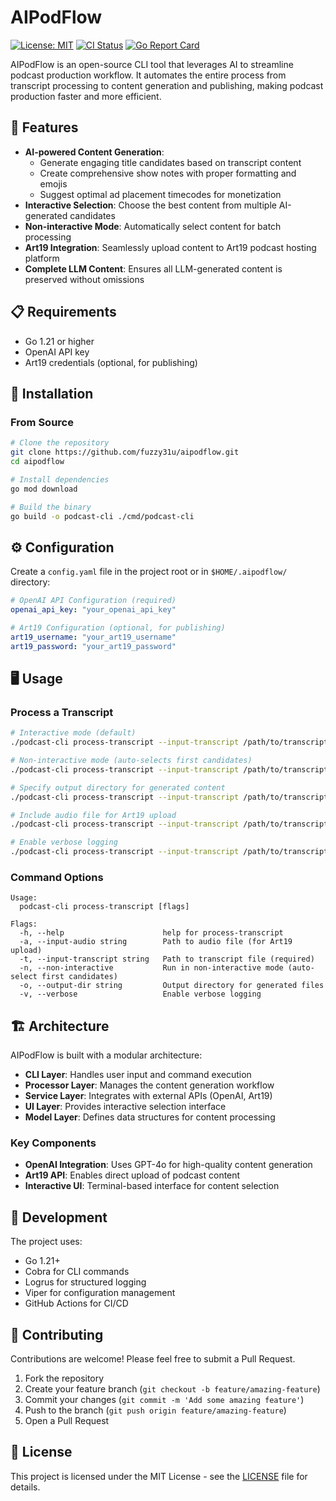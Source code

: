 # AIPodFlow

[![License: MIT](https://img.shields.io/badge/License-MIT-blue.svg)](https://opensource.org/licenses/MIT)
[![CI Status](https://github.com/fuzzy31u/aipodflow/workflows/CI/badge.svg)](https://github.com/fuzzy31u/aipodflow/actions)
[![Go Report Card](https://goreportcard.com/badge/github.com/fuzzy31u/aipodflow)](https://goreportcard.com/report/github.com/fuzzy31u/aipodflow)

AIPodFlow is an open-source CLI tool that leverages AI to streamline podcast production workflow. It automates the entire process from transcript processing to content generation and publishing, making podcast production faster and more efficient.

## 🚀 Features

- **AI-powered Content Generation**: 
  - Generate engaging title candidates based on transcript content
  - Create comprehensive show notes with proper formatting and emojis
  - Suggest optimal ad placement timecodes for monetization
- **Interactive Selection**: Choose the best content from multiple AI-generated candidates
- **Non-interactive Mode**: Automatically select content for batch processing
- **Art19 Integration**: Seamlessly upload content to Art19 podcast hosting platform
- **Complete LLM Content**: Ensures all LLM-generated content is preserved without omissions

## 📋 Requirements

- Go 1.21 or higher
- OpenAI API key
- Art19 credentials (optional, for publishing)

## 🔧 Installation

### From Source

```bash
# Clone the repository
git clone https://github.com/fuzzy31u/aipodflow.git
cd aipodflow

# Install dependencies
go mod download

# Build the binary
go build -o podcast-cli ./cmd/podcast-cli
```

## ⚙️ Configuration

Create a `config.yaml` file in the project root or in `$HOME/.aipodflow/` directory:

```yaml
# OpenAI API Configuration (required)
openai_api_key: "your_openai_api_key"

# Art19 Configuration (optional, for publishing)
art19_username: "your_art19_username"
art19_password: "your_art19_password"
```

## 🖥️ Usage

### Process a Transcript

```bash
# Interactive mode (default)
./podcast-cli process-transcript --input-transcript /path/to/transcript.txt

# Non-interactive mode (auto-selects first candidates)
./podcast-cli process-transcript --input-transcript /path/to/transcript.txt --non-interactive

# Specify output directory for generated content
./podcast-cli process-transcript --input-transcript /path/to/transcript.txt --output-dir ./output

# Include audio file for Art19 upload
./podcast-cli process-transcript --input-transcript /path/to/transcript.txt --input-audio /path/to/audio.mp3

# Enable verbose logging
./podcast-cli process-transcript --input-transcript /path/to/transcript.txt --verbose
```

### Command Options

```
Usage:
  podcast-cli process-transcript [flags]

Flags:
  -h, --help                      help for process-transcript
  -a, --input-audio string        Path to audio file (for Art19 upload)
  -t, --input-transcript string   Path to transcript file (required)
  -n, --non-interactive           Run in non-interactive mode (auto-select first candidates)
  -o, --output-dir string         Output directory for generated files
  -v, --verbose                   Enable verbose logging
```

## 🏗️ Architecture

AIPodFlow is built with a modular architecture:

- **CLI Layer**: Handles user input and command execution
- **Processor Layer**: Manages the content generation workflow
- **Service Layer**: Integrates with external APIs (OpenAI, Art19)
- **UI Layer**: Provides interactive selection interface
- **Model Layer**: Defines data structures for content processing

### Key Components

- **OpenAI Integration**: Uses GPT-4o for high-quality content generation
- **Art19 API**: Enables direct upload of podcast content
- **Interactive UI**: Terminal-based interface for content selection

## 🧪 Development

The project uses:

- Go 1.21+
- Cobra for CLI commands
- Logrus for structured logging
- Viper for configuration management
- GitHub Actions for CI/CD

## 🤝 Contributing

Contributions are welcome! Please feel free to submit a Pull Request.

1. Fork the repository
2. Create your feature branch (`git checkout -b feature/amazing-feature`)
3. Commit your changes (`git commit -m 'Add some amazing feature'`)
4. Push to the branch (`git push origin feature/amazing-feature`)
5. Open a Pull Request

## 📄 License

This project is licensed under the MIT License - see the [LICENSE](LICENSE) file for details.
